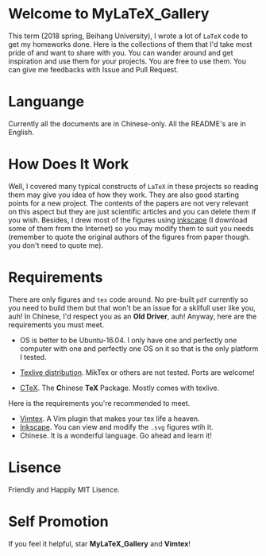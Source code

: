 Welcome to MyLaTeX_Gallery
=============================
This term (2018 spring, Beihang University), I wrote a lot of `LaTeX` code
to get my homeworks done. Here is the collections
of them that I'd take most pride of and want to share with you.
You can wander around and get inspiration and use them for your projects.
You are free to use them.
You can give me feedbacks with Issue and Pull Request.

Languange
=========
Currently all the documents are in Chinese-only.
All the README's are in English.

How Does It Work
================
Well, I covered many typical constructs of `LaTeX` in these projects
so reading them may give you idea of how they work. They are also
good starting points for a new project. The contents of the papers
are not very relevant on this aspect but they are just scientific
articles and you can delete them if you wish.
Besides, I drew most of the figures using
[inkscape][4] (I download some of them from the Internet) so you may
modify them to suit you needs (remember to quote the original authors
of the figures from paper though. you don't need to quote me).

Requirements
============
There are only figures and `tex` code around. No pre-built `pdf` currently
so you need to build them but that won't be an issue for a skilfull
user like you, auh! In Chinese, I'd respect you as an **Old Driver**, auh!
Anyway, here are the requirements you must meet.

- OS is better to be Ubuntu-16.04. I only have one and perfectly one computer
with one and perfectly one OS on it so that is the only platform I tested.

- [Texlive distribution][1]. MikTex or others are not tested. Ports are welcome!
- [CTeX][2]. The **C**hinese **TeX** Package. Mostly comes with texlive.

Here is the requirements you're recommended to meet.
- [Vimtex][3]. A Vim plugin that makes your tex life a heaven.
- [Inkscape][4]. You can view and modify the `.svg` figures wtih it.
- Chinese. It is a wonderful language. Go ahead and learn it!

Lisence
=======
Friendly and Happily MIT Lisence.

Self Promotion
==============
If you feel it helpful, star **MyLaTeX_Gallery** and **Vimtex**!

[1]: https://www.latex-project.org/
[2]: https://github.com/CTeX-org
[3]: https://github.com/lervag/vimtex
[4]: https://inkscape.org/en/
